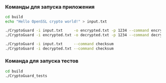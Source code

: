 ### Команды для запуска приложения

```bash
cd build
echo "Hello OpenSSL crypto world!" > input.txt

./CryptoGuard -i input.txt     -o encrypted.txt -p 1234 --command encrypt
./CryptoGuard -i encrypted.txt -o decrypted.txt -p 1234 --command decrypt

./CryptoGuard -i input.txt     --command checksum
./CryptoGuard -i decrypted.txt --command checksum
```

### Команда для запуска тестов

```bash
cd build
./CryptoGuard_tests
```
